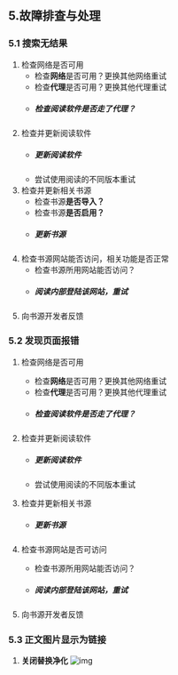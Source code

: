 ## 5.故障排查与处理


### 5.1 搜索无结果
1. 检查网络是否可用 
   - 检查**网络**是否可用？更换其他网络重试
   - 检查**代理**是否可用？更换其他代理重试
   - ##### **检查阅读软件是否走了代理？**
2. 检查并更新阅读软件
   - ##### **更新阅读软件**
   - 尝试使用阅读的不同版本重试
3. 检查并更新相关书源
   - 检查书源**是否导入？**
   - 检查书源**是否启用？**
   - ##### **更新书源**
4. 检查书源网站能否访问，相关功能是否正常
   - 检查书源所用网站能否访问？
   - ##### **阅读内部登陆该网站**，重试
5. 向书源开发者反馈


### 5.2 发现页面报错
1. 检查网络是否可用
   - 检查**网络**是否可用？更换其他网络重试
   - 检查**代理**是否可用？更换其他代理重试
   - ##### **检查阅读软件是否走了代理？**
2. 检查并更新阅读软件
   - ##### **更新阅读软件**
   - 尝试使用阅读的不同版本重试
3. 检查并更新相关书源
   - ##### **更新书源**
4. 检查书源网站是否可访问
   - 检查书源所用网站能否访问？
   - ##### **阅读内部登陆该网站**，重试

5. 向书源开发者反馈


### 5.3 正文图片显示为链接
1. **关闭替换净化**
![img](./pic/ReplaceTurnOff.png)

